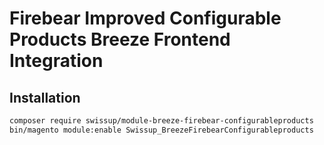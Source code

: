 # Firebear Improved Configurable Products Breeze Frontend Integration

## Installation

```bash
composer require swissup/module-breeze-firebear-configurableproducts
bin/magento module:enable Swissup_BreezeFirebearConfigurableproducts
```
